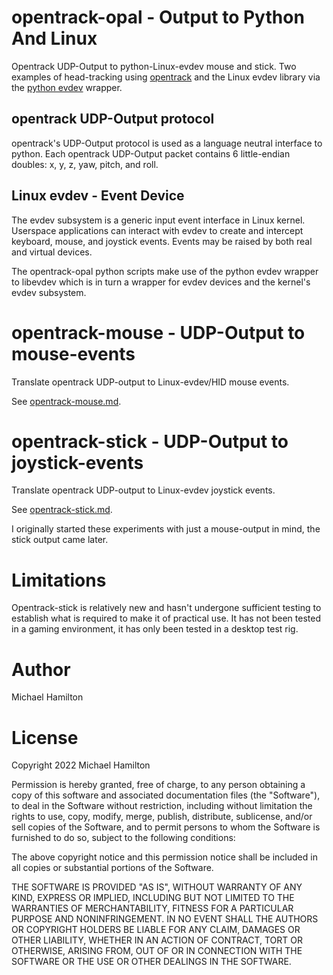 
opentrack-opal - Output to Python And Linux 
===========================================

Opentrack UDP-Output to python-Linux-evdev mouse and stick.  Two examples
of head-tracking using [opentrack](https://github.com/opentrack/opentrack/blob/master/README.md)
and the Linux evdev library via the [python evdev](https://python-evdev.readthedocs.io/en/latest/) wrapper.

opentrack UDP-Output protocol
-----------------------------

opentrack's UDP-Output protocol is used as a language neutral interface
to python.  Each opentrack UDP-Output packet contains 6 little-endian 
doubles: x, y, z, yaw, pitch, and roll.

Linux evdev - Event Device
--------------------------

The evdev subsystem is a generic input event interface in Linux kernel.
Userspace applications can interact with evdev to create and intercept
keyboard, mouse, and joystick events.  Events may be raised by both
real and virtual devices.

The opentrack-opal python scripts make use of the python evdev wrapper
to libevdev which is in turn a wrapper for evdev devices and the kernel's
evdev subsystem.   

opentrack-mouse - UDP-Output to mouse-events
============================================

Translate opentrack UDP-output to Linux-evdev/HID mouse 
events.

See [opentrack-mouse.md](opentrack-mouse.md).

opentrack-stick - UDP-Output to joystick-events
===============================================

Translate opentrack UDP-output to Linux-evdev joystick events.

See [opentrack-stick.md](opentrack-stick.md).

I originally started these experiments with just a mouse-output 
in mind, the stick output came later. 

Limitations
===========

Opentrack-stick is relatively new and hasn't undergone sufficient
testing to establish what is required to make it of practical use.
It has not been tested in a gaming environment, it has only been
tested in a desktop test rig.

Author
======

Michael Hamilton

License
=======

Copyright 2022 Michael Hamilton

Permission is hereby granted, free of charge, to any person obtaining a
copy of this software and associated documentation files (the "Software"),
to deal in the Software without restriction, including without limitation
the rights to use, copy, modify, merge, publish, distribute, sublicense,
and/or sell copies of the Software, and to permit persons to whom the
Software is furnished to do so, subject to the following conditions:

The above copyright notice and this permission notice shall be included
in all copies or substantial portions of the Software.

THE SOFTWARE IS PROVIDED "AS IS", WITHOUT WARRANTY OF ANY KIND, EXPRESS OR
IMPLIED, INCLUDING BUT NOT LIMITED TO THE WARRANTIES OF MERCHANTABILITY,
FITNESS FOR A PARTICULAR PURPOSE AND NONINFRINGEMENT. IN NO EVENT SHALL
THE AUTHORS OR COPYRIGHT HOLDERS BE LIABLE FOR ANY CLAIM, DAMAGES OR OTHER
LIABILITY, WHETHER IN AN ACTION OF CONTRACT, TORT OR OTHERWISE, ARISING FROM,
OUT OF OR IN CONNECTION WITH THE SOFTWARE OR THE USE OR OTHER DEALINGS IN THE
SOFTWARE.
